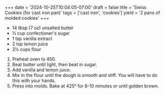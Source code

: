 +++
date = '2024-10-25T10:04:05-07:00'
draft = false
title = 'Swiss Cookies (for cast iron pan)'
tags = ['cast iron', 'cookies']
yield = '2 pans of molded cookies'
+++

* 14 tbsp (7 oz) unsalted butter
* ½ cup confectioner's sugar
* 1 tsp vanilla extract
* 2 tsp lemon juice
* 2½ cups flour

1. Preheat oven to 450.
2. Beat butter until light, then beat in sugar.
3. Add vanilla and lemon juice.
4. Mix in the flour until the dough is smooth and stiff. You will have to do this with your hands.
5. Press into molds. Bake at 425° for 8-10 minutes or until golden brown.